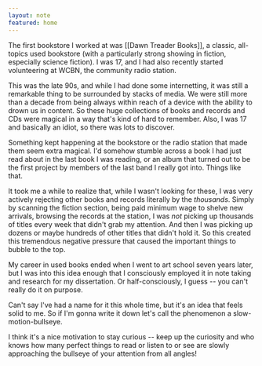 ```yaml
---
layout: note
featured: home
---
```


The first bookstore I worked at was [[Dawn Treader Books]], a classic, all-topics used bookstore (with a particularly strong showing in fiction, especially science fiction). I was 17, and I had also recently started volunteering at WCBN, the community radio station. 

This was the late 90s, and while I had done some internetting, it was still a remarkable thing to be surrounded by stacks of media. We were still more than a decade from being always within reach of a device with the ability to drown us in content. So these huge collections of books and records and CDs were magical in a way that's kind of hard to remember. Also, I was 17 and basically an idiot, so there was lots to discover.

Something kept happening at the bookstore or the radio station that made them seem extra magical. I'd somehow stumble across a book I had just read about in the last book I was reading, or an album that turned out to be the first project by members of the last band I really got into. Things like that.

It took me a while to realize that, while I wasn't looking for these, I was very actively rejecting other books and records literally by the _thousands_. Simply by scanning the fiction section, being paid minimum wage to shelve new arrivals, browsing the records at the station, I was _not_ picking up thousands of titles every week that didn't grab my attention. And then I was picking up dozens or maybe hundreds of other titles that didn't hold it. So this created this tremendous negative pressure that caused the important things to bubble to the top. 

My career in used books ended when I went to art school seven years later, but I was into this idea enough that I consciously employed it in note taking and research for my dissertation. Or half-consciously, I guess -- you can't really do it on purpose.

Can't say I've had a name for it this whole time, but it's an idea that feels solid to me. So if I'm gonna write it down let's call the phenomenon a slow-motion-bullseye. 

I think it's a nice motivation to stay curious -- keep up the curiosity and who knows how many perfect things to read or listen to or see are slowly approaching the bullseye of your attention from all angles!